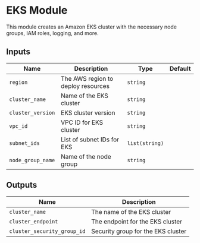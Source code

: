 # EKS Module

This module creates an Amazon EKS cluster with the necessary node groups, IAM roles, logging, and more.

## Inputs

| Name                | Description                             | Type        | Default     |
|---------------------|-----------------------------------------|-------------|-------------|
| `region`            | The AWS region to deploy resources      | `string`    |             |
| `cluster_name`      | Name of the EKS cluster                 | `string`    |             |
| `cluster_version`   | EKS cluster version                     | `string`    |             |
| `vpc_id`            | VPC ID for EKS cluster                  | `string`    |             |
| `subnet_ids`        | List of subnet IDs for EKS              | `list(string)` |           |
| `node_group_name`   | Name of the node group                  | `string`    |             |

## Outputs

| Name                | Description                             |
|---------------------|-----------------------------------------|
| `cluster_name`      | The name of the EKS cluster             |
| `cluster_endpoint`  | The endpoint for the EKS cluster        |
| `cluster_security_group_id` | Security group for the EKS cluster |
